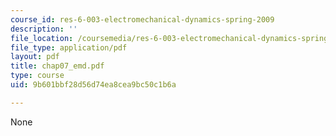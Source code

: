 ```yaml
---
course_id: res-6-003-electromechanical-dynamics-spring-2009
description: ''
file_location: /coursemedia/res-6-003-electromechanical-dynamics-spring-2009/9b601bbf28d56d74ea8cea9bc50c1b6a_chap07_emd.pdf
file_type: application/pdf
layout: pdf
title: chap07_emd.pdf
type: course
uid: 9b601bbf28d56d74ea8cea9bc50c1b6a

---
```

None